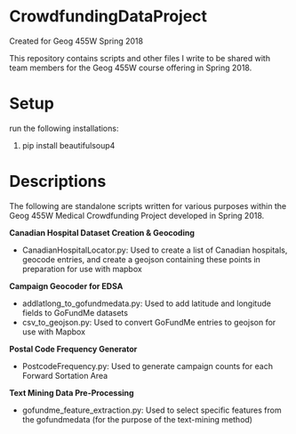# CrowdfundingDataProject
Created for Geog 455W Spring 2018

This repository contains scripts and other files I write to be shared with team members for the Geog 455W course offering in Spring 2018.

# Setup

run the following installations:

1) pip install beautifulsoup4

# Descriptions

The following are standalone scripts written for various purposes within the Geog 455W Medical Crowdfunding Project developed in Spring 2018.

**Canadian Hospital Dataset Creation & Geocoding**
+ CanadianHospitalLocator.py: Used to create a list of Canadian hospitals, geocode entries, and create a geojson containing these points in preparation for use with mapbox

**Campaign Geocoder for EDSA**
+ addlatlong_to_gofundmedata.py: Used to add latitude and longitude fields to GoFundMe datasets
+ csv_to_geojson.py: Used to convert GoFundMe entries to geojson for use with Mapbox

**Postal Code Frequency Generator**
+ PostcodeFrequency.py: Used to generate campaign counts for each Forward Sortation Area

**Text Mining Data Pre-Processing**
+ gofundme_feature_extraction.py: Used to select specific features from the gofundmedata (for the purpose of the text-mining method)